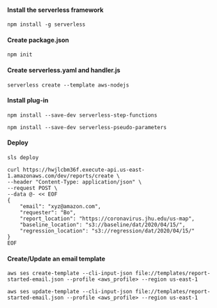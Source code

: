 


#### Install the serverless framework 
```
npm install -g serverless
```

#### Create package.json
```
npm init
```

#### Create serverless.yaml and handler.js
```
serverless create --template aws-nodejs
```

#### Install plug-in
```
npm install --save-dev serverless-step-functions

npm install --save-dev serverless-pseudo-parameters
```

#### Deploy
```
sls deploy
```

```
curl https://hwjlcbm36f.execute-api.us-east-1.amazonaws.com/dev/reports/create \
--header "Content-Type: application/json" \
--request POST \
--data @- << EOF
{
    "email": "xyz@amazon.com",
    "requester": "Bo",
    "report_location": "https://coronavirus.jhu.edu/us-map",
    "baseline_location": "s3://baseline/dat/2020/04/15/",
    "regression_location": "s3://regression/dat/2020/04/15/"
}
EOF
```


#### Create/Update an email template
```
aws ses create-template --cli-input-json file://templates/report-started-email.json --profile <aws_profile> --region us-east-1

aws ses update-template --cli-input-json file://templates/report-started-email.json --profile <aws_profile> --region us-east-1
```



